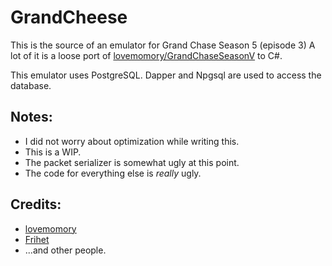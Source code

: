 # GrandCheese

This is the source of an emulator for Grand Chase Season 5 (episode 3) A lot of it is a loose port of [lovemomory/GrandChaseSeasonV](https://github.com/lovemomory/GrandChaseSeasonV) to C#.

This emulator uses PostgreSQL. Dapper and Npgsql are used to access the database.

## Notes:
* I did not worry about optimization while writing this.
* This is a WIP.
* The packet serializer is somewhat ugly at this point.
* The code for everything else is _really_ ugly.

## Credits:
* [lovemomory](https://github.com/lovemomory)
* [Frihet](https://github.com/Frihet-Dev)
* ...and other people.
